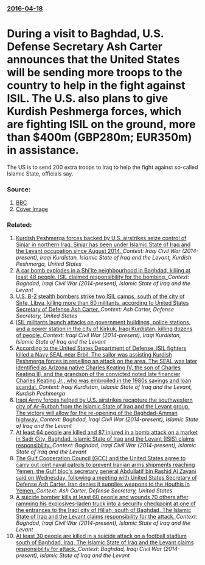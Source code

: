 ### [2016-04-18](/news/2016/04/18/index.md)

# During a visit to Baghdad, U.S. Defense Secretary Ash Carter announces that the United States will be sending more troops to the country to help in the fight against ISIL. The U.S. also plans to give Kurdish Peshmerga forces, which are fighting ISIL on the ground, more than $400m (GBP280m; EUR350m) in assistance. 

The US is to send 200 extra troops to Iraq to help the fight against so-called Islamic State, officials say.


### Source:

1. [BBC](http://www.bbc.com/news/world-us-canada-36075452)
1. [Cover Image](http://ichef-1.bbci.co.uk/news/1024/cpsprodpb/649F/production/_89295752_89295748.jpg)

### Related:

1. [Kurdish Peshmerga forces backed by U.S. airstrikes seize control of Sinjar in northern Iraq. Sinjar has been under Islamic State of Iraq and the Levant occupation since August 2014. ](/news/2015/11/13/kurdish-peshmerga-forces-backed-by-u-s-airstrikes-seize-control-of-sinjar-in-northern-iraq-sinjar-has-been-under-islamic-state-of-iraq-and.md) _Context: Iraqi Civil War (2014-present), Iraqi Kurdistan, Islamic State of Iraq and the Levant, Kurdish Peshmerga, United States_
2. [A car bomb explodes in a Shi'ite neighbourhood in Baghdad, killing at least 48 people. ISIL claimed responsibility for the bombing. ](/news/2017/02/16/a-car-bomb-explodes-in-a-shi-ite-neighbourhood-in-baghdad-killing-at-least-48-people-isil-claimed-responsibility-for-the-bombing.md) _Context: Baghdad, Iraqi Civil War (2014-present), Islamic State of Iraq and the Levant_
3. [U.S. B-2 stealth bombers strike two ISIL camps, south of the city of Sirte, Libya, killing more than 80 militants, according to United States Secretary of Defense Ash Carter. ](/news/2017/01/19/u-s-b-2-stealth-bombers-strike-two-isil-camps-south-of-the-city-of-sirte-libya-killing-more-than-80-militants-according-to-united-state.md) _Context: Ash Carter, Defense Secretary, United States_
4. [ISIL militants launch attacks on government buildings, police stations, and a power station in the city of Kirkuk, Iraqi Kurdistan, killing dozens of people. ](/news/2016/10/21/isil-militants-launch-attacks-on-government-buildings-police-stations-and-a-power-station-in-the-city-of-kirkuk-iraqi-kurdistan-killing.md) _Context: Iraqi Civil War (2014-present), Iraqi Kurdistan, Islamic State of Iraq and the Levant_
5. [According to the United States Department of Defense, ISIL fighters killed a Navy SEAL near Erbil. The sailor was assisting Kurdish Peshmerga forces in repelling an attack on the area. The SEAL was later identified as Arizona native Charles Keating IV, the son of Charles Keating III, and the grandson of the convicted noted late financier Charles Keating Jr., who was embroiled in the 1980s savings and loan scandal. ](/news/2016/05/3/according-to-the-united-states-department-of-defense-isil-fighters-killed-a-navy-seal-near-erbil-the-sailor-was-assisting-kurdish-peshmerg.md) _Context: Iraqi Kurdistan, Islamic State of Iraq and the Levant, Kurdish Peshmerga_
6. [Iraqi Army forces helped by U.S. airstrikes recapture the southwestern city of Ar-Rutbah from the Islamic State of Iraq and the Levant group. The victory will allow for the re-opening of the Baghdad-Amman highway. ](/news/2016/05/20/iraqi-army-forces-helped-by-u-s-airstrikes-recapture-the-southwestern-city-of-ar-rutbah-from-the-islamic-state-of-iraq-and-the-levant-group.md) _Context: Baghdad, Iraqi Civil War (2014-present), Islamic State of Iraq and the Levant_
7. [ At least 64 people are killed and 87 injured in a bomb attack on a market in Sadr City, Baghdad. Islamic State of Iraq and the Levant (ISIS) claims responsibility. ](/news/2016/05/11/at-least-64-people-are-killed-and-87-injured-in-a-bomb-attack-on-a-market-in-sadr-city-baghdad-islamic-state-of-iraq-and-the-levant-isis.md) _Context: Baghdad, Iraqi Civil War (2014-present), Islamic State of Iraq and the Levant_
8. [The Gulf Cooperation Council (GCC) and the United States agree to carry out joint naval patrols to prevent Iranian arms shipments reaching Yemen, the Gulf bloc's secretary general Abdullatif bin Rashid Al Zayani said on Wednesday, following a meeting with United States Secretary of Defense Ash Carter. Iran denies it supplies weapons to the Houthis in Yemen. ](/news/2016/04/20/the-gulf-cooperation-council-gcc-and-the-united-states-agree-to-carry-out-joint-naval-patrols-to-prevent-iranian-arms-shipments-reaching-y.md) _Context: Ash Carter, Defense Secretary, United States_
9. [A suicide bomber kills at least 60 people and wounds 70 others after ramming his explosives-laden truck into a security checkpoint at one of the entrances to the Iraqi city of Hillah, south of Baghdad. The Islamic State of Iraq and the Levant claims responsibility for the attack. ](/news/2016/03/6/a-suicide-bomber-kills-at-least-60-people-and-wounds-70-others-after-ramming-his-explosives-laden-truck-into-a-security-checkpoint-at-one-of.md) _Context: Baghdad, Iraqi Civil War (2014-present), Islamic State of Iraq and the Levant_
10. [At least 30 people are killed in a suicide attack on a football stadium south of Baghdad, Iraq. The Islamic State of Iraq and the Levant claims responsibility for attack. ](/news/2016/03/25/at-least-30-people-are-killed-in-a-suicide-attack-on-a-football-stadium-south-of-baghdad-iraq-the-islamic-state-of-iraq-and-the-levant-cla.md) _Context: Baghdad, Iraqi Civil War (2014-present), Islamic State of Iraq and the Levant_
